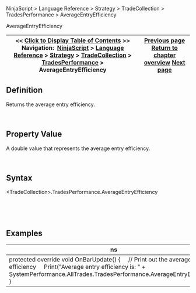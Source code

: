﻿


NinjaScript \> Language Reference \> Strategy \> TradeCollection \> TradesPerformance \> AverageEntryEfficiency






















AverageEntryEfficiency







| \<\< [Click to Display Table of Contents](averageentryefficiency.md) \>\> **Navigation:**     [NinjaScript](ninjascript-1.md) \> [Language Reference](language_reference_wip-1.md) \> [Strategy](strategy-1.md) \> [TradeCollection](tradecollection-1.md) \> [TradesPerformance](tradesperformance-1.md) \> AverageEntryEfficiency | [Previous page](averagebarsintrade-1.md) [Return to chapter overview](tradesperformance-1.md) [Next page](averageexitefficiency-1.md) |
| --- | --- |











## Definition


Returns the average entry efficiency.  

 


## Property Value


A double value that represents the average entry efficiency.


 


## Syntax
\<TradeCollection\>.TradesPerformance.AverageEntryEfficiency


 


 


## 


## Examples




| ns |
| --- |
| protected override void OnBarUpdate() {      // Print out the average entry efficiency      Print("Average entry efficiency is: " \+ SystemPerformance.AllTrades.TradesPerformance.AverageEntryEfficiency); } |









